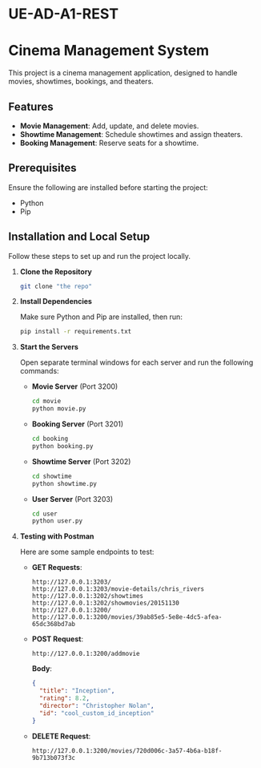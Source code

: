 
# UE-AD-A1-REST

# Cinema Management System

This project is a cinema management application, designed to handle movies, showtimes, bookings, and theaters.

## Features

- **Movie Management**: Add, update, and delete movies.
- **Showtime Management**: Schedule showtimes and assign theaters.
- **Booking Management**: Reserve seats for a showtime.

## Prerequisites

Ensure the following are installed before starting the project:

- Python
- Pip

## Installation and Local Setup

Follow these steps to set up and run the project locally.

1. **Clone the Repository**

   ```bash
   git clone "the repo"
   ```

2. **Install Dependencies**

   Make sure Python and Pip are installed, then run:
   
   ```bash
   pip install -r requirements.txt
   ```

3. **Start the Servers**

   Open separate terminal windows for each server and run the following commands:

   - **Movie Server** (Port 3200)
     ```bash
     cd movie
     python movie.py 
     ```

   - **Booking Server** (Port 3201)
     ```bash
     cd booking
     python booking.py 
     ```

   - **Showtime Server** (Port 3202)
     ```bash
     cd showtime
     python showtime.py 
     ```

   - **User Server** (Port 3203)
     ```bash
     cd user
     python user.py 
     ```

4. **Testing with Postman**

   Here are some sample endpoints to test:

   - **GET Requests**:
     ```
     http://127.0.0.1:3203/
     http://127.0.0.1:3203/movie-details/chris_rivers
     http://127.0.0.1:3202/showtimes
     http://127.0.0.1:3202/showmovies/20151130
     http://127.0.0.1:3200/
     http://127.0.0.1:3200/movies/39ab85e5-5e8e-4dc5-afea-65dc368bd7ab
     ```

   - **POST Request**:
     ```
     http://127.0.0.1:3200/addmovie
     ```
     **Body**:
     ```json
     {
       "title": "Inception",
       "rating": 8.2,
       "director": "Christopher Nolan",
       "id": "cool_custom_id_inception"
     }
     ```

   - **DELETE Request**:
     ```
     http://127.0.0.1:3200/movies/720d006c-3a57-4b6a-b18f-9b713b073f3c
     ```
